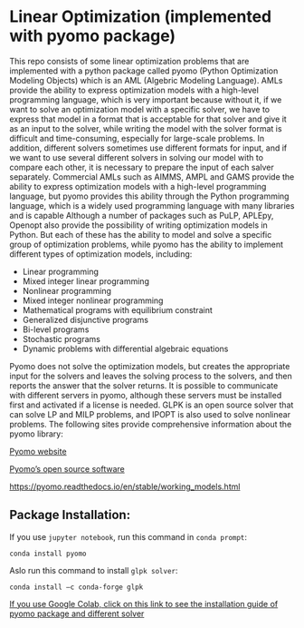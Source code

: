 # Linear Optimization (implemented with pyomo package)
This repo consists of some linear optimization problems that are implemented with a python package called pyomo (Python Optimization Modeling Objects) which is an AML (Algebric Modeling Language).
AMLs provide the ability to express optimization models with a high-level programming language, which is very important because without it, if we want to solve an optimization model with a specific solver, we have to express that model in a format that is acceptable for that solver and give it as an input to the solver, while writing the model with the solver format is difficult and time-consuming, especially for large-scale problems. In addition, different solvers sometimes use different formats for input, and if we want to use several different solvers in solving our model with to compare each other, it is necessary to prepare the input of each salver separately.
Commercial AMLs such as AIMMS, AMPL and GAMS provide the ability to express optimization models with a high-level programming language, but pyomo provides this ability through the Python programming language, which is a widely used programming language with many libraries and is capable
Although a number of packages such as PuLP, APLEpy, Openopt also provide the possibility of writing optimization models in Python. But each of these has the ability to model and solve a specific group of optimization problems, while pyomo has the ability to implement different types of optimization models, including:

* Linear programming
* Mixed integer linear programming
* Nonlinear programming
* Mixed integer nonlinear programming
* Mathematical programs with equilibrium constraint
* Generalized disjunctive programs
* Bi-level programs
* Stochastic programs
* Dynamic problems with differential algebraic equations

Pyomo does not solve the optimization models, but creates the appropriate input for the solvers and leaves the solving process to the solvers, and then reports the answer that the solver returns. It is possible to communicate with different servers in pyomo, although these servers must be installed first and activated if a license is needed. GLPK is an open source solver that can solve LP and MILP problems, and IPOPT is also used to solve nonlinear problems.
The following sites provide comprehensive information about the pyomo library:

[Pyomo website](http://www.pyomo.org)

[Pyomo’s open source software](https://github.com/Pyomo/pyomo)

https://pyomo.readthedocs.io/en/stable/working_models.html

## Package Installation:
If you use `jupyter notebook`, run this command in `conda prompt`:
```
conda install pyomo 
```
Aslo run this command to install `glpk solver`:
```
conda install –c conda-forge glpk
```
[If you use Google Colab, click on this link to see the installation guide of pyomo package and different solver](https://colab.research.google.com/github/jckantor/ND-Pyomo-Cookbook/blob/master/notebooks/01.02-Running-Pyomo-on-Google-Colab.ipynb#scrollTo=yTGBrqQO3vT2)
